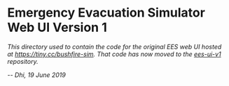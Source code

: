 
# Emergency Evacuation Simulator Web UI Version 1

*This directory used to contain the code for the original EES web UI hosted at https://tiny.cc/bushfire-sim. That code has now moved to the [ees-ui-v1](https://github.com/agentsoz/ees-ui-v1) repository.*

*-- Dhi, 19 June 2019*
